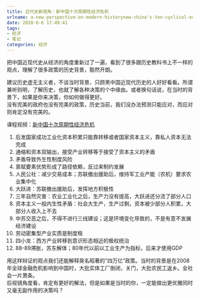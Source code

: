 ```yaml
---
title: 近代史新视角：新中国十次周期性经济危机
urlname: a-new-perspective-on-modern-historynew-china's-ten-cyclical-economic-crises
date: 2020-6-6 17:49:41
tags: 
- 经济
- 笔记
categories: 经济
---
```


把中国近现代史从经济的角度重新过了一遍，看到了很多跟历史教科书上不一样的观点，理解了很多政策的历史背景，豁然开朗。

<!-- more -->

建议历史虚无主义者，不谈当时背景、只顾黑中国近现代历史的人好好看看。所谓兼听则明，了解历史，也就了解各种决策的个中缘由。或者换句话说，在当时的背景下，如果是你来决策，你如何做得更好。  
没有完美的政府也没有完美的政策，历史当前，我们没办法预测只能应对，而应对则肯定没有完美的。  

课程视频：[新中国十次周期性经济危机](https://www.youtube.com/playlist?list=PLwtcTPZAqKRvWhoKBW5QfKLvTBpmtkGsx)

1. 后发国家成功工业化资本积累只能靠转移或者国家资本主义，靠私人资本无法完成
2. 通缩和资本双输出，接受产业转移等于接受了资本主义的矛盾
3. 矛盾导致外生性制度风险
4. 禀赋要素优势形成了路径依赖，反过来制约发展
5. 人民公社：减少交易成本；苏联撤出援助后，维持军工业产能（农机）要求农业集中化
6. 大跃进：苏联撤出援助后，发挥地方积极性
7. 三年自然灾害：农业工业化之后，生产力没有提高，大跃进还分流了部分人口
8. 资本主义一般内生性矛盾：社会大生产，生产过剩，资本被少部分人积累，大部分人收入上不去
9. 中苏交恶之后，不得不进行三线建设；这是环境变化导致的，不是有意不发展经济建设
10. 劳动密集型产业实质是制度租
11. 四小龙：西方产业转移到意识形态相近的极权统治
12. 88-89滞胀，苏东解体；80年代以前以工业生产为指标，后来才使用GDP

用这样辩证的观点我们还能解释臭名昭著的”四万亿“政策。当时的背景是在2008年全球金融危机影响到中国时，大批实体工厂倒闭，关门，大批农民工返乡。全社会一片萧条。  
后视镜角度看，肯定有更好的解法，但是如果是当时的你，一定能做出更优雅同时又毫无副作用的决策吗？
